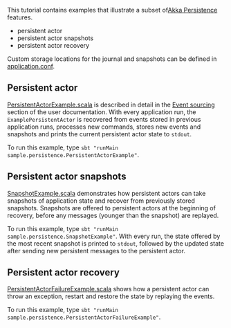 This tutorial contains examples that illustrate a subset of[Akka Persistence](http://doc.akka.io/docs/akka/current/scala/persistence.html) features.

- persistent actor
- persistent actor snapshots
- persistent actor recovery

Custom storage locations for the journal and snapshots can be defined in [application.conf](src/main/resources/application.conf).

## Persistent actor

[PersistentActorExample.scala](src/main/scala/sample/persistence/PersistentActorExample.scala) is described in detail in the [Event sourcing](http://doc.akka.io/docs/akka/current/scala/persistence.html#event-sourcing) section of the user documentation. With every application run, the `ExamplePersistentActor` is recovered from events stored in previous application runs, processes new commands, stores new events and snapshots and prints the current persistent actor state to `stdout`.

To run this example, type `sbt "runMain sample.persistence.PersistentActorExample"`.

## Persistent actor snapshots

[SnapshotExample.scala](src/main/scala/sample/persistence/SnapshotExample.scala) demonstrates how persistent actors can take snapshots of application state and recover from previously stored snapshots. Snapshots are offered to persistent actors at the beginning of recovery, before any messages (younger than the snapshot) are replayed.

To run this example, type `sbt "runMain sample.persistence.SnapshotExample"`. With every run, the state offered by the most recent snapshot is printed to `stdout`, followed by the updated state after sending new persistent messages to the persistent actor.

## Persistent actor recovery

[PersistentActorFailureExample.scala](src/main/scala/sample/persistence/PersistentActorFailureExample.scala) shows how a persistent actor can throw an exception, restart and restore the state by replaying the events.

To run this example, type `sbt "runMain sample.persistence.PersistentActorFailureExample"`.
